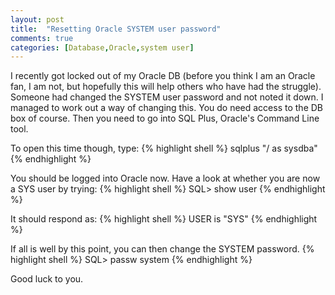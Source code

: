 ```yaml
---
layout: post
title:  "Resetting Oracle SYSTEM user password"
comments: true
categories: [Database,Oracle,system user]
---
```


I recently got locked out of my Oracle DB (before you think I am an Oracle fan, I am not, but hopefully this will help others who have had the struggle). Someone had changed the SYSTEM user password and not noted it down. I managed to work out a way of changing this. You do need access to the DB box of course. Then you need to go into SQL Plus, Oracle's Command Line tool.

To open this time though, type:
{% highlight shell %}
sqlplus "/ as sysdba"
{% endhighlight %}

You should be logged into Oracle now. Have a look at whether you are now a SYS user by trying:
{% highlight shell %}
SQL> show user
{% endhighlight %}

It should respond as:
{% highlight shell %}
USER is "SYS"
{% endhighlight %}

If all is well by this point, you can then change the SYSTEM password.
{% highlight shell %}
SQL> passw system
{% endhighlight %}

Good luck to you.
